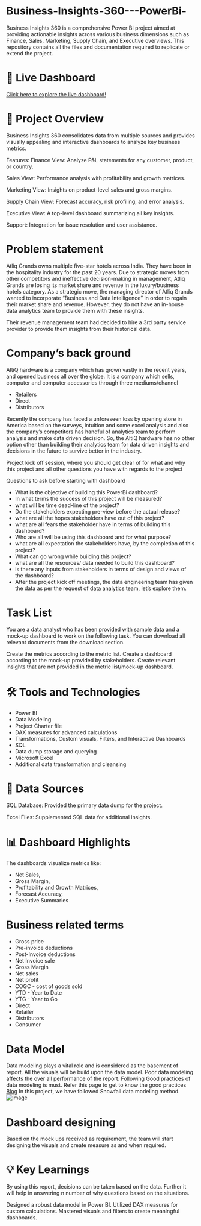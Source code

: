 # Business-Insights-360---PowerBi-

Business Insights 360 is a comprehensive Power BI project aimed at providing actionable insights across various business dimensions such as Finance, Sales, Marketing, Supply Chain, and Executive overviews. This repository contains all the files and documentation required to replicate or extend the project.

# 🚀 Live Dashboard

[Click here to explore the live dashboard!](https://app.powerbi.com/view?r=eyJrIjoiMzU0ZDEwNGEtODZmNi00Yzc2LTlmZmYtMDM2Yjg0OGQ3YjIxIiwidCI6ImM2ZTU0OWIzLTVmNDUtNDAzMi1hYWU5LWQ0MjQ0ZGM1YjJjNCJ9
)

# 📑 Project Overview

Business Insights 360 consolidates data from multiple sources and provides visually appealing and interactive dashboards to analyze key business metrics.

Features:
Finance View: Analyze P&L statements for any customer, product, or country.  

Sales View: Performance analysis with profitability and growth matrices.

Marketing View: Insights on product-level sales and gross margins.

Supply Chain View: Forecast accuracy, risk profiling, and error analysis.

Executive View: A top-level dashboard summarizing all key insights.

Support: Integration for issue resolution and user assistance.

# Problem statement

Atliq Grands owns multiple five-star hotels across India. They have been in the hospitality industry for the past 20 years. Due to strategic moves from other competitors and ineffective decision-making in management, Atliq Grands are losing its market share and revenue in the luxury/business hotels category. As a strategic move, the managing director of Atliq Grands wanted to incorporate “Business and Data Intelligence” in order to regain their market share and revenue. However, they do not have an in-house data analytics team to provide them with these insights.

Their revenue management team had decided to hire a 3rd party service provider to provide them insights from their historical data.

# Company’s back ground

AltiQ hardware is a company which has grown vastly in the recent years, and opened business all over the globe. It is a company which sells, computer and computer accessories through three mediums/channel

- Retailers
- Direct
- Distributors

Recently the company has faced a unforeseen loss by opening store in America based on the surveys, intuition and some excel analysis and also the company’s competitors has handful of analytics team to perform analysis and make data driven decision. So, the AltiQ hardware has no other option other than building their analytics team for data driven insights and decisions in the future to survive better in the industry.

Project kick off session, where you should get clear of for what and why this project and all other questions you have with regards to the project

Questions to ask before starting with dashboard

- What is the objective of building this PowerBi dashboard?
- In what terms the success of this project will be measured?
- what will be time dead-line of the project?
- Do the stakeholders expecting pre-view before the actual release?
- what are all the hopes stakeholders have out of this project?
- what are all fears the stakeholder have in terms of building this dashboard?
- Who are all will be using this dashboard and for what purpose?
- what are all expectation the stakeholders have, by the completion of this project?
- What can go wrong while building this project?
- what are all the resources/ data needed to build this dashboard?
- is there any inputs from stakeholders in terms of design and views of the dashboard?
- After the project kick off meetings, the data engineering team has given the data as per the request of data analytics team, let’s explore them.

# Task List

You are a data analyst who has been provided with sample data and a mock-up dashboard to work on the following task. You can download all relevant documents from the download section.

Create the metrics according to the metric list.
Create a dashboard according to the mock-up provided by stakeholders.
Create relevant insights that are not provided in the metric list/mock-up dashboard.

# 🛠️ Tools and Technologies

- Power BI
- Data Modeling
- Project Charter file
- DAX measures for advanced calculations
- Transformations, Custom visuals, Filters, and Interactive Dashboards
- SQL
- Data dump storage and querying
- Microsoft Excel
- Additional data transformation and cleansing

# 📂 Data Sources

SQL Database: Provided the primary data dump for the project.

Excel Files: Supplemented SQL data for additional insights.

# 📊 Dashboard Highlights

The dashboards visualize metrics like:

- Net Sales,
- Gross Margin,
- Profitability and Growth Matrices,
- Forecast Accuracy,
- Executive Summaries

# Business related terms

- Gross price
- Pre-invoice deductions
- Post-Invoice deductions
- Net Invoice sale
- Gross Margin
- Net sales
- Net profit
- COGC - cost of goods sold
- YTD - Year to Date
- YTG - Year to Go
- Direct
- Retailer
- Distributors
- Consumer

# Data Model

Data modeling plays a vital role and is considered as the basement of report. All the visuals will be build upon the data model.
Poor data modeling affects the over all performance of the report.
Following Good practices of data modeling is must. Refer this page to get to know the good practices [Blog](https://addendanalytics.com/blog/data-modelling-best-practices)
In this project, we have followed Snowfall data modeling method.
![image](https://github.com/user-attachments/assets/717fa9e0-2cfe-4ba4-9fe4-a0381659df85)

# Dashboard designing

Based on the mock ups received as requirement, the team will start designing the visuals and create measure as and when required.

# 💡 Key Learnings

By using this report, decisions can be taken based on the data. Further it will help in answering n number of why questions based on the situations.

Designed a robust data model in Power BI.
Utilized DAX measures for custom calculations.
Mastered visuals and filters to create meaningful dashboards.
